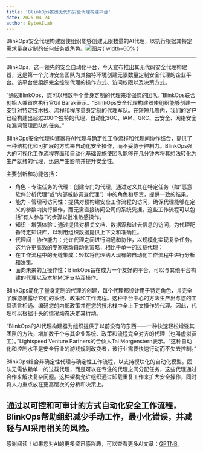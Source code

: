 ```yaml
---
title: 'BlinkOps推出无代码安全代理构建平台'
date: 2025-04-24
author: ByteAILab
---
```


BlinkOps安全代理构建器使组织能够创建无限数量的AI代理，以执行根据其特定需求量身定制的任何任务或角色。![图片](https://ai-techpark.com/wp-content/uploads/BlinkOps.jpg){ width=60% }

---
BlinkOps，这一领先的安全自动化平台，今天宣布推出其无代码安全代理构建器，这是第一个允许安全团队为其独特环境创建无限数量定制安全代理的企业平台。该平台使组织完全控制代理的操作方式、访问权限以及决策方式。

“通过BlinkOps，您可以用数千个量身定制的代理来增强您的团队，”BlinkOps联合创始人兼首席执行官Gil Barak表示。“BlinkOps安全代理构建器使组织能够创建一支针对特定技术栈、流程和程序量身定制的代理军队。在短短几周内，我们的客户已经构建出超过200个独特的代理，自动化SOC、IAM、GRC、云安全、网络安全和漏洞管理团队的任务。”

BlinkOps安全代理构建器将AI代理与确定性工作流程和代理间协作结合，提供了一种结构化和可扩展的方式来自动化安全操作，而不妥协于控制力。BlinkOps强大的可视化工作流程界面和自动化基础设施使团队能够在几分钟内将其想法转化为生产就绪的代理，迅速产生影响并提升安全性。

主要创新和功能包括：

- 角色 - 专注任务的代理：创建专门的代理，通过定义其在特定任务（如“恶意软件分析代理”或“内部威胁调查代理”）中的角色和职责，提供一致的结果。
- 能力 - 管理可访问性：提供对预构建安全工作流程的访问，确保代理能够在定义的参数内执行操作，而无需直接访问公司的系统凭据。这些工作流程可以包括“有人参与”的步骤以批准敏感操作。
- 知识 - 增强体验：通过提供对相关文档、数据源和过去信息的访问，为代理配备特定知识库，以利用组织数据提供上下文和准确性。
- 代理间 - 协作能力：允许代理之间进行沟通和协作，以规模化实现复杂任务。这允许更高效的专家驱动自动化策略，相比于单一的过载代理；
- 在工作流程中的无缝集成：轻松将代理纳入现有的自动化工作流程中进行分析和决策。
- 面向未来的互操作性：BlinkOps旨在成为一个友好的平台，可以与其他平台构建的代理以及本地MCP支持互操作。

BlinkOps简化了量身定制的代理的创建，每个代理都设计用于特定角色，并完全了解您暴露给它们的系统、政策和工作流程。这种平台中心的方法生产出与您的工具语言相通、编码您的内部政策并在您的技术栈中全上下文操作的代理。因此，代理可以根据手头的情况动态决定其行动。

“BlinkOps的AI代理构建器为组织提供了以前没有的东西——一种快速轻松增强其团队的方法，增加数千个与其企业系统、政策和流程完全对齐的代理（也叫虚拟员工）。”Lightspeed Venture Partners的合伙人Tal Morgenstern表示。“这种自动化和控制水平是安全行业的游戏规则改变者，该行业需要快速行动而不失去控制。”

BlinkOps结合非确定性代理与确定性工作流程，以支持模块化的自动化模型。团队无需依赖单一的过载代理，而是可以在专注的代理之间分配任务，这些代理通过合作来解决复杂问题。这种架构允许组织通过卸载重复工作来扩大安全操作，同时将人力重点放在更高层次的分析和决策上。

通过以可控和可审计的方式自动化安全工作流程，BlinkOps帮助组织减少手动工作，最小化错误，并减轻与AI采用相关的风险。
---
感谢阅读！如果您对AI的更多资讯感兴趣，可以查看更多AI文章：[GPTNB](https://gptnb.com)。